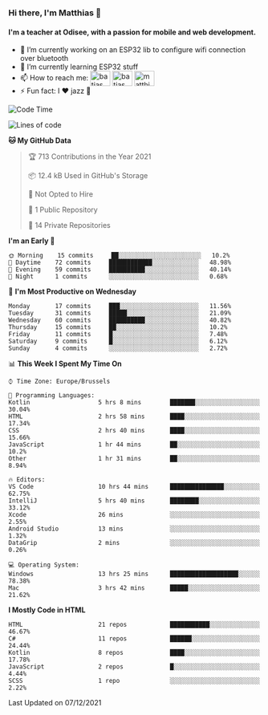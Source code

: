 ### Hi there, I'm Matthias 👋

#### I'm a teacher at Odisee, with a passion for mobile and web development.

- 🔭 I’m currently working on an ESP32 lib to configure wifi connection over bluetooth
- 🌱 I’m currently learning ESP32 stuff
- 📫 How to reach me: <a href="https://dev.to/batjas" target="_blank"><img align="center" src="https://raw.githubusercontent.com/rahuldkjain/github-profile-readme-generator/master/src/images/icons/Social/devto.svg" alt="batjas" height="30" width="40" /></a>
<a href="https://twitter.com/batjas" target="_blank"><img align="center" src="https://raw.githubusercontent.com/rahuldkjain/github-profile-readme-generator/master/src/images/icons/Social/twitter.svg" alt="batjas" height="30" width="40" /></a>
<a href="https://linkedin.com/in/matthiasdruwé" target="_blank"><img align="center" src="https://raw.githubusercontent.com/rahuldkjain/github-profile-readme-generator/master/src/images/icons/Social/linked-in-alt.svg" alt="matthiasdruwé" height="30" width="40" /></a>
- ⚡ Fun fact: I ❤ jazz 🎷


<!--START_SECTION:waka-->
![Code Time](http://img.shields.io/badge/Code%20Time-17%20hrs%2020%20mins-blue)

![Lines of code](https://img.shields.io/badge/From%20Hello%20World%20I%27ve%20Written-39%20Thousand%20lines%20of%20code-blue)

**🐱 My GitHub Data** 

> 🏆 713 Contributions in the Year 2021
 > 
> 📦 12.4 kB Used in GitHub's Storage 
 > 
> 🚫 Not Opted to Hire
 > 
> 📜 1 Public Repository 
 > 
> 🔑 14 Private Repositories  
 > 
**I'm an Early 🐤** 

```text
🌞 Morning    15 commits     ██░░░░░░░░░░░░░░░░░░░░░░░   10.2% 
🌆 Daytime    72 commits     ████████████░░░░░░░░░░░░░   48.98% 
🌃 Evening    59 commits     ██████████░░░░░░░░░░░░░░░   40.14% 
🌙 Night      1 commits      ░░░░░░░░░░░░░░░░░░░░░░░░░   0.68%

```
📅 **I'm Most Productive on Wednesday** 

```text
Monday       17 commits     ███░░░░░░░░░░░░░░░░░░░░░░   11.56% 
Tuesday      31 commits     █████░░░░░░░░░░░░░░░░░░░░   21.09% 
Wednesday    60 commits     ██████████░░░░░░░░░░░░░░░   40.82% 
Thursday     15 commits     ██░░░░░░░░░░░░░░░░░░░░░░░   10.2% 
Friday       11 commits     █░░░░░░░░░░░░░░░░░░░░░░░░   7.48% 
Saturday     9 commits      █░░░░░░░░░░░░░░░░░░░░░░░░   6.12% 
Sunday       4 commits      ░░░░░░░░░░░░░░░░░░░░░░░░░   2.72%

```


📊 **This Week I Spent My Time On** 

```text
⌚︎ Time Zone: Europe/Brussels

💬 Programming Languages: 
Kotlin                   5 hrs 8 mins        ███████░░░░░░░░░░░░░░░░░░   30.04% 
HTML                     2 hrs 58 mins       ████░░░░░░░░░░░░░░░░░░░░░   17.34% 
CSS                      2 hrs 40 mins       ████░░░░░░░░░░░░░░░░░░░░░   15.66% 
JavaScript               1 hr 44 mins        ██░░░░░░░░░░░░░░░░░░░░░░░   10.2% 
Other                    1 hr 31 mins        ██░░░░░░░░░░░░░░░░░░░░░░░   8.94%

🔥 Editors: 
VS Code                  10 hrs 44 mins      ███████████████░░░░░░░░░░   62.75% 
IntelliJ                 5 hrs 40 mins       ████████░░░░░░░░░░░░░░░░░   33.12% 
Xcode                    26 mins             ░░░░░░░░░░░░░░░░░░░░░░░░░   2.55% 
Android Studio           13 mins             ░░░░░░░░░░░░░░░░░░░░░░░░░   1.32% 
DataGrip                 2 mins              ░░░░░░░░░░░░░░░░░░░░░░░░░   0.26%

💻 Operating System: 
Windows                  13 hrs 25 mins      ███████████████████░░░░░░   78.38% 
Mac                      3 hrs 42 mins       █████░░░░░░░░░░░░░░░░░░░░   21.62%

```

**I Mostly Code in HTML** 

```text
HTML                     21 repos            ███████████░░░░░░░░░░░░░░   46.67% 
C#                       11 repos            ██████░░░░░░░░░░░░░░░░░░░   24.44% 
Kotlin                   8 repos             ████░░░░░░░░░░░░░░░░░░░░░   17.78% 
JavaScript               2 repos             █░░░░░░░░░░░░░░░░░░░░░░░░   4.44% 
SCSS                     1 repo              ░░░░░░░░░░░░░░░░░░░░░░░░░   2.22%

```



 Last Updated on 07/12/2021
<!--END_SECTION:waka-->
